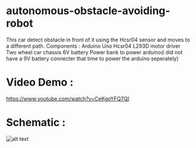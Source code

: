 # autonomous-obstacle-avoiding-robot
This car detect obstacle in front of it using the Hcsr04 sensor and moves to a different path. Components : Arduino Uno Hcsr04 L293D motor driver Two wheel car chassis 6V battery Power bank to power arduino(i did not have a 9V battery connecter that time to power the arduino seperately)

# Video Demo :

https://www.youtube.com/watch?v=CeKgoYFQ7QI

# Schematic : 
![alt text](https://github.com/hasibzunair/autonomous-obstacle-avoiding-robot/blob/master/schematic.jpg)


